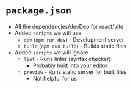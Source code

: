 # `package.json`

- All the dependencies/devDep for react/vite
- Added `scripts` we will use
  - `dev` (`npm run dev`) - Development server
  - `build` (`npm run build`) - Builds static files
- Added `scripts` we will ignore
  - `lint` - Runs linter (syntax checker)
    - Probably built into your editor
  - `preview` - Runs static server for built files
    - Not helpful for us

